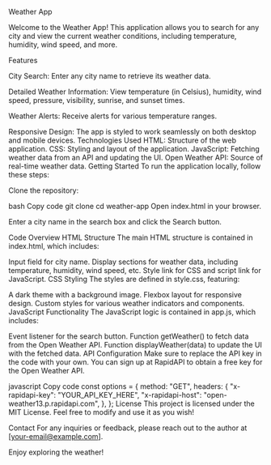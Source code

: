 Weather App

Welcome to the Weather App! 
This application allows you to search for any city and view the current weather conditions, including temperature, humidity, wind speed, and more.

Features

City Search: Enter any city name to retrieve its weather data.

Detailed Weather Information: View temperature (in Celsius), humidity, wind speed, pressure, visibility, sunrise, and sunset times.

Weather Alerts: Receive alerts for various temperature ranges.

Responsive Design: The app is styled to work seamlessly on both desktop and mobile devices.
Technologies Used
HTML: Structure of the web application.
CSS: Styling and layout of the application.
JavaScript: Fetching weather data from an API and updating the UI.
Open Weather API: Source of real-time weather data.
Getting Started
To run the application locally, follow these steps:

Clone the repository:

bash
Copy code
git clone <repository-url>
cd weather-app
Open index.html in your browser.

Enter a city name in the search box and click the Search button.

Code Overview
HTML Structure
The main HTML structure is contained in index.html, which includes:

Input field for city name.
Display sections for weather data, including temperature, humidity, wind speed, etc.
Style link for CSS and script link for JavaScript.
CSS Styling
The styles are defined in style.css, featuring:

A dark theme with a background image.
Flexbox layout for responsive design.
Custom styles for various weather indicators and components.
JavaScript Functionality
The JavaScript logic is contained in app.js, which includes:

Event listener for the search button.
Function getWeather() to fetch data from the Open Weather API.
Function displayWeather(data) to update the UI with the fetched data.
API Configuration
Make sure to replace the API key in the code with your own. You can sign up at RapidAPI to obtain a free key for the Open Weather API.

javascript
Copy code
const options = {
    method: "GET",
    headers: {
        "x-rapidapi-key": "YOUR_API_KEY_HERE",
        "x-rapidapi-host": "open-weather13.p.rapidapi.com",
    },
};
License
This project is licensed under the MIT License. Feel free to modify and use it as you wish!

Contact
For any inquiries or feedback, please reach out to the author at [your-email@example.com].

Enjoy exploring the weather!



